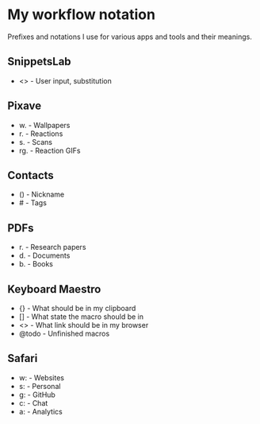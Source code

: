 # My workflow notation

Prefixes and notations I use for various apps and tools and their meanings.

## SnippetsLab

* &lt;&gt; - User input, substitution

## Pixave

* w. - Wallpapers
* r. - Reactions
* s. - Scans
* rg. - Reaction GIFs

## Contacts

* \(\) - Nickname
* \# - Tags

## PDFs

* r. - Research papers
* d. - Documents
* b. - Books

## Keyboard Maestro

* {} - What should be in my clipboard
* \[\] - What state the macro should be in
* &lt;&gt; - What link should be in my browser
* @todo - Unfinished macros

## Safari

* w: - Websites
* s: - Personal
* g: - GitHub
* c: - Chat
* a: - Analytics

